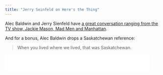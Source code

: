 ```yaml
---
title: "Jerry Seinfeld on Here's the Thing"
---
```

<p>Alec Baldwin and Jerry Sienfeld have <a href="https://www.wnyc.org/story/jerry-seinfeld/">a great conversation ranging from the TV show, Jackie Mason, Mad Men and Manhattan</a>.</p>
<p>And for a bonus, Alec Baldwin drops a Saskatchewan reference:</p>
<blockquote><p>
  When you lived where we lived, that was Saskatchewan.
</p></blockquote>
<p><iframe width="474" height="54" frameborder="0" scrolling="no" src="//www.wnyc.org/widgets/ondemand_player/#file=http%3A%2F%2Fwww.wnyc.org%2Faudio%2Fxspf%2F323045%2F;containerClass=wnyc"></iframe></p>
